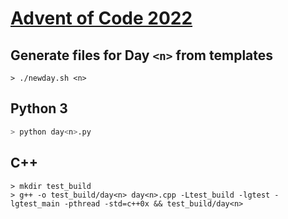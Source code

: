 # [Advent of Code 2022](https://adventofcode.com/2022)

## Generate files for Day `<n>` from templates

```
> ./newday.sh <n>
```

## Python 3

```sh
> python day<n>.py
```

## C++
```
> mkdir test_build
> g++ -o test_build/day<n> day<n>.cpp -Ltest_build -lgtest -lgtest_main -pthread -std=c++0x && test_build/day<n>
```
